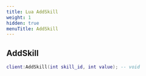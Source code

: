 ```yaml
---
title: Lua AddSkill
weight: 1
hidden: true
menuTitle: AddSkill
---
```

## AddSkill
```lua
client:AddSkill(int skill_id, int value); -- void
```